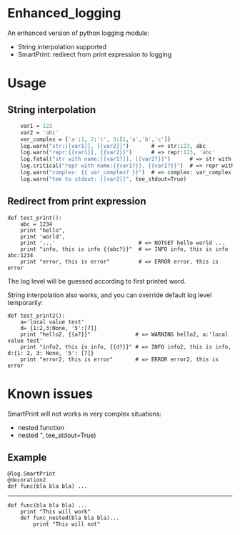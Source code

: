 Enhanced_logging
================

An enhanced version of python logging module:

 - String interpolation supported
 - SmartPrint: redirect from print expression to logging

Usage
=====

String interpolation
--------------------

```def test_interpolation():
    var1 = 123
    var2 = 'abc'
    var_complex = {'a':1, 2:'c', 3:[1,'a','b','c']}
    log.warn("str:[[var1]], [[var2]]")       # => str:123, abc
    log.warn("repr:{{var1}}, {{var2}}")      # => repr:123, 'abc'
    log.fatal("str with name:[[var1?]], [[var2?]]")      # => str with name:var1:123, var2:abc
    log.critical("repr with name:{{var1?}}, {{var2?}}")  # => repr with name:var1:123, var2:'abc'
    log.warn("complex: {{ var_complex? }}")  # => complex: var_complex:{'a': 1, 2: 'c', 3: [1, 'a', 'b', 'c']}
    log.warn("tee to stdout: [[var2]]", tee_stdout=True)
```

Redirect from print expression
------------------------------

```@log.SmartPrint
def test_print():
    abc = 1234
    print "hello",
    print 'world',
    print '...'                          # => NOTSET hello world ...
    print "info, this is info {{abc?}}"  # => INFO info, this is info abc:1234
    print "error, this is error"         # => ERROR error, this is error
```

The log level will be guessed according to first printed word.  

String interpolation also works, and you can override default log
level temporarily:

```@log.SmartPrint(default_level=WARNING)
def test_print2():
    a='local value test'
    d= {1:2,3:None, '5':[7]}
    print "hello2, {{a?}}"              # => WARNING hello2, a:'local value test'
    print "info2, this is info, {{d?}}" # => INFO info2, this is info, d:{1: 2, 3: None, '5': [7]}
    print "error2, this is error"       # => ERROR error2, this is error
```

Known issues
============

SmartPrint will not works in very complex situations:

 - nested function
 - nested ", tee_stdout=True)

Example
-------

```@decoration1
@log.SmartPrint
@decoration2
def func(bla bla bla) ...
```
----------

```@log.SmartPrint
def func(bla bla bla) ...
    print "This will work"
    def func_nested(bla bla bla)...
        print "This will not"
``` 
 